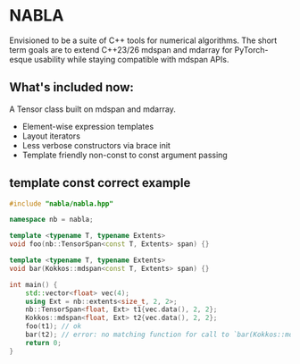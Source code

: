 # NABLA
Envisioned to be a suite of C++ tools for numerical algorithms. The short term goals are to extend C++23/26 mdspan and mdarray for PyTorch-esque usability while staying compatible with mdspan APIs.

## What's included now:
A Tensor class built on mdspan and mdarray.

* Element-wise expression templates
* Layout iterators
* Less verbose constructors via brace init
* Template friendly non-const to const argument passing

## template const correct example

```cpp
#include "nabla/nabla.hpp"

namespace nb = nabla;

template <typename T, typename Extents>
void foo(nb::TensorSpan<const T, Extents> span) {}

template <typename T, typename Extents>
void bar(Kokkos::mdspan<const T, Extents> span) {}

int main() {
    std::vector<float> vec(4);
    using Ext = nb::extents<size_t, 2, 2>;
    nb::TensorSpan<float, Ext> t1{vec.data(), 2, 2};
    Kokkos::mdspan<float, Ext> t2{vec.data(), 2, 2};
    foo(t1); // ok
    bar(t2); // error: no matching function for call to `bar(Kokkos::mdspan<float, Kokkos::extents<long unsigned int, 2, 2> >&)`
    return 0;
}
```
